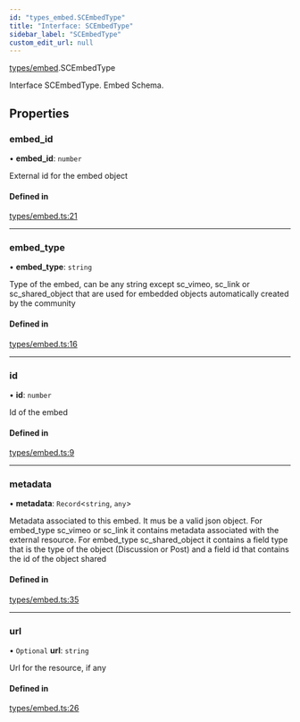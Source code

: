 ```yaml
---
id: "types_embed.SCEmbedType"
title: "Interface: SCEmbedType"
sidebar_label: "SCEmbedType"
custom_edit_url: null
---
```


[types/embed](../modules/types_embed.md).SCEmbedType

Interface SCEmbedType.
Embed Schema.

## Properties

### embed\_id

• **embed\_id**: `number`

External id for the embed object

#### Defined in

[types/embed.ts:21](https://github.com/selfcommunity/community-ui/blob/a7bfc2b/packages/sc-core/src/types/embed.ts#L21)

___

### embed\_type

• **embed\_type**: `string`

Type of the embed, can be any string except
sc_vimeo, sc_link or sc_shared_object that are used
for embedded objects automatically created by the community

#### Defined in

[types/embed.ts:16](https://github.com/selfcommunity/community-ui/blob/a7bfc2b/packages/sc-core/src/types/embed.ts#L16)

___

### id

• **id**: `number`

Id of the embed

#### Defined in

[types/embed.ts:9](https://github.com/selfcommunity/community-ui/blob/a7bfc2b/packages/sc-core/src/types/embed.ts#L9)

___

### metadata

• **metadata**: `Record`<`string`, `any`\>

Metadata associated to this embed. It mus be a valid json object.
For embed_type sc_vimeo or sc_link it contains metadata associated
with the external resource. For embed_type sc_shared_object it contains a field
type that is the type of the object (Discussion or Post) and a field id
that contains the id of the object shared

#### Defined in

[types/embed.ts:35](https://github.com/selfcommunity/community-ui/blob/a7bfc2b/packages/sc-core/src/types/embed.ts#L35)

___

### url

• `Optional` **url**: `string`

Url for the resource, if any

#### Defined in

[types/embed.ts:26](https://github.com/selfcommunity/community-ui/blob/a7bfc2b/packages/sc-core/src/types/embed.ts#L26)
